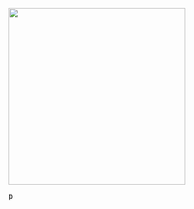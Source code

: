 <p><img src="https://api.vaunt.dev/v1/github/entities/akash009889/achievements?format=svg&limit=3" width="350" />
</p>p
  <!--
**akash009889/akash009889** is a ✨ _special_ ✨ repository because its `README.md` (this file) appears on your GitHub profile.

Here are some ideas to get you started:

- 🔭 I’m currently working on ...
- 🌱 I’m currently learning ...
- 👯 I’m looking to collaborate on ...
- 🤔 I’m looking for help with ...
- 💬 Ask me about ...
- 📫 How to reach me: ...
- 😄 Pronouns: ...
- ⚡ Fun fact: ...
-->
